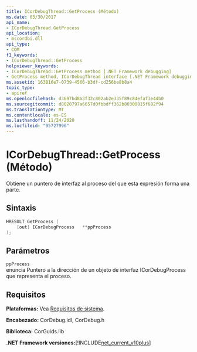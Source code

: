 ```yaml
---
title: ICorDebugThread::GetProcess (Método)
ms.date: 03/30/2017
api_name:
- ICorDebugThread.GetProcess
api_location:
- mscordbi.dll
api_type:
- COM
f1_keywords:
- ICorDebugThread::GetProcess
helpviewer_keywords:
- ICorDebugThread::GetProcess method [.NET Framework debugging]
- GetProcess method, ICorDebugThread interface [.NET Framework debugging]
ms.assetid: 163816e7-0739-4566-b3df-cd256be8b8a4
topic_type:
- apiref
ms.openlocfilehash: d3697bd8a3f32c802ab2e335f89c84efaf3e4db0
ms.sourcegitcommit: d8020797a6657d0fbbdff362b80300815f682f94
ms.translationtype: MT
ms.contentlocale: es-ES
ms.lasthandoff: 11/24/2020
ms.locfileid: "95727996"
---
```

# <a name="icordebugthreadgetprocess-method"></a>ICorDebugThread::GetProcess (Método)

Obtiene un puntero de interfaz al proceso del que esta expresión forma una parte.  
  
## <a name="syntax"></a>Sintaxis  
  
```cpp  
HRESULT GetProcess (  
    [out] ICorDebugProcess   **ppProcess  
);  
```  
  
## <a name="parameters"></a>Parámetros  

 `ppProcess`  
 enuncia Puntero a la dirección de un objeto de interfaz ICorDebugProcess que representa el proceso.  
  
## <a name="requirements"></a>Requisitos  

 **Plataformas:** Vea [Requisitos de sistema](../../get-started/system-requirements.md).  
  
 **Encabezado:** CorDebug.idl, CorDebug.h  
  
 **Biblioteca:** CorGuids.lib  
  
 **.NET Framework versiones:**[!INCLUDE[net_current_v10plus](../../../../includes/net-current-v10plus-md.md)]

